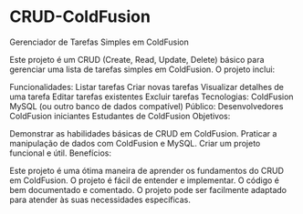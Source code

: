 # CRUD-ColdFusion
Gerenciador de Tarefas Simples em ColdFusion

Este projeto é um CRUD (Create, Read, Update, Delete) básico para gerenciar uma lista de tarefas simples em ColdFusion. O projeto inclui:

Funcionalidades:
Listar tarefas
Criar novas tarefas
Visualizar detalhes de uma tarefa
Editar tarefas existentes
Excluir tarefas
Tecnologias:
ColdFusion
MySQL (ou outro banco de dados compatível)
Público:
Desenvolvedores ColdFusion iniciantes
Estudantes de ColdFusion
Objetivos:

Demonstrar as habilidades básicas de CRUD em ColdFusion.
Praticar a manipulação de dados com ColdFusion e MySQL.
Criar um projeto funcional e útil.
Benefícios:

Este projeto é uma ótima maneira de aprender os fundamentos do CRUD em ColdFusion.
O projeto é fácil de entender e implementar.
O código é bem documentado e comentado.
O projeto pode ser facilmente adaptado para atender às suas necessidades específicas.
